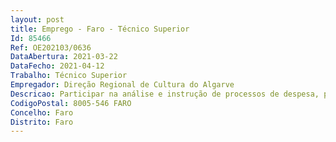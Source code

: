 ```yaml
--- 
layout: post
title: Emprego - Faro - Técnico Superior
Id: 85466
Ref: OE202103/0636
DataAbertura: 2021-03-22
DataFecho: 2021-04-12
Trabalho: Técnico Superior
Empregador: Direção Regional de Cultura do Algarve
Descricao: Participar na análise e instrução de processos de despesa, participar nos procedimentos relacionados com a contratação pública na gestão de projetos cofinanciados  quaisquer outras funções de índole técnica no âmbito da área de atuação da Divisão de Administração de Recursos.
CodigoPostal: 8005-546 FARO
Concelho: Faro
Distrito: Faro
--- 
```

